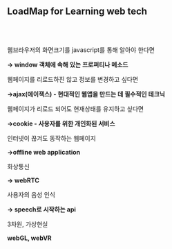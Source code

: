 ## LoadMap for Learning web tech
<br>
<br>

웹브라우저의 화면크기를 javascript를 통해 알아야 한다면

<strong>-> window 객체에 속해 있는 프로퍼티나 메소드</strong>

웹페이지를 리로드하진 않고 정보를 변경하고 싶다면

<strong>->ajax(에이잭스) - 현대적인 웹앱을 만드는 데 필수적인 테크닉</strong>

웹페이지가 리로드 되어도 현재상태를 유지하고 싶다면

<strong>->cookie - 사용자를 위한 개인화된 서비스</strong>

인터넷이 끊겨도 동작하는 웹페이지

<strong>->offline web application</strong>

화상통신

<strong>-> webRTC</strong>

사용자의 음성 인식

<strong>-> speech로 시작하는 api</strong>

3차원, 가상현실

<strong> webGL, webVR </strong>
